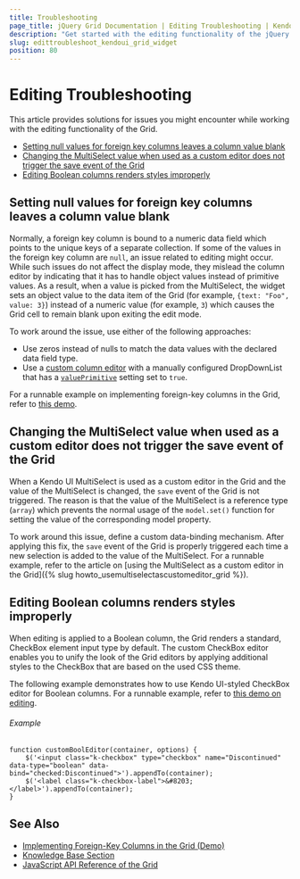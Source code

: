 ```yaml
---
title: Troubleshooting
page_title: jQuery Grid Documentation | Editing Troubleshooting | Kendo UI
description: "Get started with the editing functionality of the jQuery Grid by Kendo UI and troubleshoot any issues that might occur while editing its data."
slug: edittroubleshoot_kendoui_grid_widget
position: 80
---
```


# Editing Troubleshooting

This article provides solutions for issues you might encounter while working with the editing functionality of the Grid.

* [Setting null values for foreign key columns leaves a column value blank](#setting-null-values-for-foreign-key-columns-leaves-a-column-value-blank)
* [Changing the MultiSelect value when used as a custom editor does not trigger the save event of the Grid](#changing-the-multiselect-value-when-used-as-a-editor-does-not-trigger-the-save-event-of-the-grid)
* [Editing Boolean columns renders styles improperly](#editing-boolean-columns-renders-styles-improperly)

## Setting null values for foreign key columns leaves a column value blank

Normally, a foreign key column is bound to a numeric data field which points to the unique keys of a separate collection. If some of the values in the foreign key column are `null`, an issue related to editing might occur. While such issues do not affect the display mode, they mislead the column editor by indicating that it has to handle object values instead of primitive values. As a result, when a value is picked from the MultiSelect, the widget sets an object value to the data item of the Grid (for example, `{text: "Foo", value: 3}`) instead of a numeric value (for example, `3`) which causes the Grid cell to remain blank upon exiting the edit mode.

To work around the issue, use either of the following approaches:

* Use zeros instead of nulls to match the data values with the declared data field type.
* Use a [custom column editor](http://demos.telerik.com/kendo-ui/grid/editing-custom) with a manually configured DropDownList that has a [`valuePrimitive`](/api/javascript/ui/dropdownlist/configuration/valueprimitive) setting set to `true`.

For a runnable example on implementing foreign-key columns in the Grid, refer to [this demo](https://demos.telerik.com/kendo-ui/grid/foreignkeycolumn).

## Changing the MultiSelect value when used as a custom editor does not trigger the save event of the Grid

When a Kendo UI MultiSelect is used as a custom editor in the Grid and the value of the MultiSelect is changed, the `save` event of the Grid is not triggered. The reason is that the value of the MultiSelect is a reference type (`array`) which prevents the normal usage of the `model.set()` function for setting the value of the corresponding model property.

To work around this issue, define a custom data-binding mechanism. After applying this fix, the `save` event of the Grid is properly triggered each time a new selection is added to the value of the MultiSelect. For a runnable example, refer to the article on [using the MultiSelect as a custom editor in the Grid]({% slug howto_usemultiselectascustomeditor_grid %}).

## Editing Boolean columns renders styles improperly  

When editing is applied to a Boolean column, the Grid renders a standard, CheckBox element input type by default. The custom CheckBox editor enables you to unify the look of the Grid editors by applying additional styles to the CheckBox that are based on the used CSS theme.

The following example demonstrates how to use Kendo UI-styled CheckBox editor for Boolean columns. For a runnable example, refer to [this demo on editing](http://demos.telerik.com/kendo-ui/grid/editing).

###### Example

    function customBoolEditor(container, options) {
        $('<input class="k-checkbox" type="checkbox" name="Discontinued" data-type="boolean" data-bind="checked:Discontinued">').appendTo(container);
        $('<label class="k-checkbox-label">&#8203;</label>').appendTo(container);
    }

## See Also

* [Implementing Foreign-Key Columns in the Grid (Demo)](https://demos.telerik.com/kendo-ui/grid/foreignkeycolumn)
* [Knowledge Base Section](/knowledge-base)
* [JavaScript API Reference of the Grid](/api/javascript/ui/grid)
